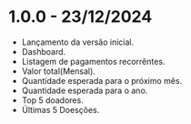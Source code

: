 # 1.0.0 - 23/12/2024
  * Lançamento da versão inicial.
  * Dashboard.
  * Listagem de pagamentos recorrêntes.
  * Valor total(Mensal).
  * Quantidade esperada para o próximo mês.
  * Quantidade esperada para o ano.
  * Top 5 doadores.
  * Últimas 5 Doesções.
